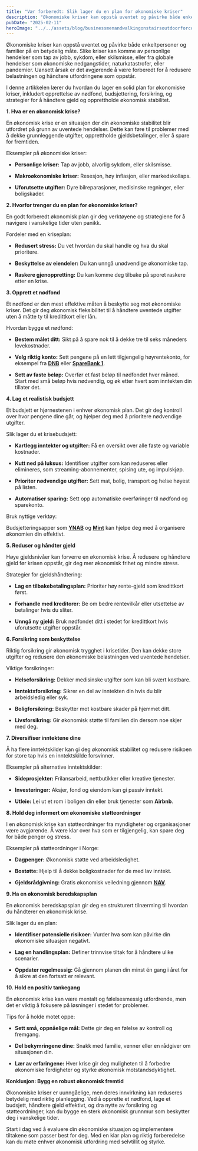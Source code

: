 ```yaml
---
title: "Vær forberedt: Slik lager du en plan for økonomiske kriser"
description: "Økonomiske kriser kan oppstå uventet og påvirke både enkeltpersoner og familier på en betydelig måte. Slike kriser kan komme av personlige hendelser som tap av jobb, sykdom, eller skilsmisse, eller fra globale hendelser som økonomiske nedgangstider, naturkatastrofer, eller pandemier. Uansett årsak er det avgjørende å være forberedt for å redusere belastningen og håndtere utfordringene som &#8230; Read more"
pubDate: "2025-02-11"
heroImage: "../../assets/blog/businessmenandwalkingonstairsoutdoorforcommuteto.jpg"
---
```


Økonomiske kriser kan oppstå uventet og påvirke både enkeltpersoner og familier på en betydelig måte. Slike kriser kan komme av personlige hendelser som tap av jobb, sykdom, eller skilsmisse, eller fra globale hendelser som økonomiske nedgangstider, naturkatastrofer, eller pandemier. Uansett årsak er det avgjørende å være forberedt for å redusere belastningen og håndtere utfordringene som oppstår.

I denne artikkelen lærer du hvordan du lager en solid plan for økonomiske kriser, inkludert opprettelse av nødfond, budsjettering, forsikring, og strategier for å håndtere gjeld og opprettholde økonomisk stabilitet.

**1. Hva er en økonomisk krise?**

En økonomisk krise er en situasjon der din økonomiske stabilitet blir utfordret på grunn av uventede hendelser. Dette kan føre til problemer med å dekke grunnleggende utgifter, opprettholde gjeldsbetalinger, eller å spare for fremtiden.

Eksempler på økonomiske kriser:

- **Personlige kriser:** Tap av jobb, alvorlig sykdom, eller skilsmisse.

- **Makroøkonomiske kriser:** Resesjon, høy inflasjon, eller markedskollaps.

- **Uforutsette utgifter:** Dyre bilreparasjoner, medisinske regninger, eller boligskader.

**2. Hvorfor trenger du en plan for økonomiske kriser?**

En godt forberedt økonomisk plan gir deg verktøyene og strategiene for å navigere i vanskelige tider uten panikk.

Fordeler med en kriseplan:

- **Redusert stress:** Du vet hvordan du skal handle og hva du skal prioritere.

- **Beskyttelse av eiendeler:** Du kan unngå unødvendige økonomiske tap.

- **Raskere gjenoppretting:** Du kan komme deg tilbake på sporet raskere etter en krise.

**3. Opprett et nødfond**

Et nødfond er den mest effektive måten å beskytte seg mot økonomiske kriser. Det gir deg økonomisk fleksibilitet til å håndtere uventede utgifter uten å måtte ty til kredittkort eller lån.

Hvordan bygge et nødfond:

- **Bestem målet ditt:** Sikt på å spare nok til å dekke tre til seks måneders levekostnader.

- **Velg riktig konto:** Sett pengene på en lett tilgjengelig høyrentekonto, for eksempel fra **[DNB](https://www.dnb.no)** eller **[SpareBank 1](https://www.sparebank1.no)**.

- **Sett av faste beløp:** Overfør et fast beløp til nødfondet hver måned. Start med små beløp hvis nødvendig, og øk etter hvert som inntekten din tillater det.

**4. Lag et realistisk budsjett**

Et budsjett er hjørnestenen i enhver økonomisk plan. Det gir deg kontroll over hvor pengene dine går, og hjelper deg med å prioritere nødvendige utgifter.

Slik lager du et krisebudsjett:

- **Kartlegg inntekter og utgifter:** Få en oversikt over alle faste og variable kostnader.

- **Kutt ned på luksus:** Identifiser utgifter som kan reduseres eller elimineres, som streaming-abonnementer, spising ute, og impulskjøp.

- **Prioriter nødvendige utgifter:** Sett mat, bolig, transport og helse høyest på listen.

- **Automatiser sparing:** Sett opp automatiske overføringer til nødfond og sparekonto.

Bruk nyttige verktøy:

Budsjetteringsapper som **[YNAB](https://www.youneedabudget.com)** og **[Mint](https://www.mint.com)** kan hjelpe deg med å organisere økonomien din effektivt.

**5. Reduser og håndter gjeld**

Høye gjeldsnivåer kan forverre en økonomisk krise. Å redusere og håndtere gjeld før krisen oppstår, gir deg mer økonomisk frihet og mindre stress.

Strategier for gjeldshåndtering:

- **Lag en tilbakebetalingsplan:** Prioriter høy rente-gjeld som kredittkort først.

- **Forhandle med kreditorer:** Be om bedre rentevilkår eller utsettelse av betalinger hvis du sliter.

- **Unngå ny gjeld:** Bruk nødfondet ditt i stedet for kredittkort hvis uforutsette utgifter oppstår.

**6. Forsikring som beskyttelse**

Riktig forsikring gir økonomisk trygghet i krisetider. Den kan dekke store utgifter og redusere den økonomiske belastningen ved uventede hendelser.

Viktige forsikringer:

- **Helseforsikring:** Dekker medisinske utgifter som kan bli svært kostbare.

- **Inntektsforsikring:** Sikrer en del av inntekten din hvis du blir arbeidsledig eller syk.

- **Boligforsikring:** Beskytter mot kostbare skader på hjemmet ditt.

- **Livsforsikring:** Gir økonomisk støtte til familien din dersom noe skjer med deg.

**7. Diversifiser inntektene dine**

Å ha flere inntektskilder kan gi deg økonomisk stabilitet og redusere risikoen for store tap hvis en inntektskilde forsvinner.

Eksempler på alternative inntektskilder:

- **Sideprosjekter:** Frilansarbeid, nettbutikker eller kreative tjenester.

- **Investeringer:** Aksjer, fond og eiendom kan gi passiv inntekt.

- **Utleie:** Lei ut et rom i boligen din eller bruk tjenester som **Airbnb**.

**8. Hold deg informert om økonomiske støtteordninger**

I en økonomisk krise kan støtteordninger fra myndigheter og organisasjoner være avgjørende. Å være klar over hva som er tilgjengelig, kan spare deg for både penger og stress.

Eksempler på støtteordninger i Norge:

- **Dagpenger:** Økonomisk støtte ved arbeidsledighet.

- **Bostøtte:** Hjelp til å dekke boligkostnader for de med lav inntekt.

- **Gjeldsrådgivning:** Gratis økonomisk veiledning gjennom **[NAV](https://www.nav.no)**.

**9. Ha en økonomisk beredskapsplan**

En økonomisk beredskapsplan gir deg en strukturert tilnærming til hvordan du håndterer en økonomisk krise.

Slik lager du en plan:

- **Identifiser potensielle risikoer:** Vurder hva som kan påvirke din økonomiske situasjon negativt.

- **Lag en handlingsplan:** Definer trinnvise tiltak for å håndtere ulike scenarier.

- **Oppdater regelmessig:** Gå gjennom planen din minst én gang i året for å sikre at den fortsatt er relevant.

**10. Hold en positiv tankegang**

En økonomisk krise kan være mentalt og følelsesmessig utfordrende, men det er viktig å fokusere på løsninger i stedet for problemer.

Tips for å holde motet oppe:

- **Sett små, oppnåelige mål:** Dette gir deg en følelse av kontroll og fremgang.

- **Del bekymringene dine:** Snakk med familie, venner eller en rådgiver om situasjonen din.

- **Lær av erfaringene:** Hver krise gir deg muligheten til å forbedre økonomiske ferdigheter og styrke økonomisk motstandsdyktighet.

**Konklusjon: Bygg en robust økonomisk fremtid**

Økonomiske kriser er uunngåelige, men deres innvirkning kan reduseres betydelig med riktig planlegging. Ved å opprette et nødfond, lage et budsjett, håndtere gjeld effektivt, og dra nytte av forsikring og støtteordninger, kan du bygge en sterk økonomisk grunnmur som beskytter deg i vanskelige tider.

Start i dag ved å evaluere din økonomiske situasjon og implementere tiltakene som passer best for deg. Med en klar plan og riktig forberedelse kan du møte enhver økonomisk utfordring med selvtillit og styrke.